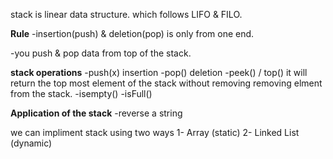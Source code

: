 stack is linear data structure. which follows LIFO & FILO.

**Rule**
-insertion(push) & deletion(pop) is only from one end.

-you push & pop data from top of the stack.

**stack operations** 
-push(x) insertion
-pop() deletion
-peek() / top() it will return the top most element of the stack without removing removing elment from the stack. 
-isempty() 
-isFull()  

**Application of the stack** 
-reverse a string  


we can impliment stack using two ways 
    1- Array (static)
    2- Linked List (dynamic)